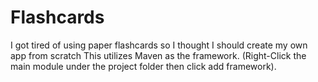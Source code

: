 # Flashcards
I got tired of using paper flashcards so I thought I should create my own app from scratch
This utilizes Maven as the framework. (Right-Click the main module under the project folder then click add framework).
